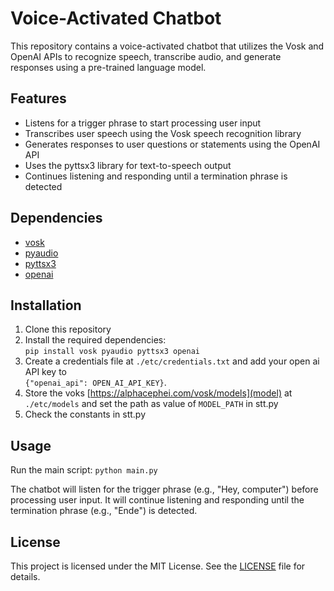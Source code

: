 # Voice-Activated Chatbot

This repository contains a voice-activated chatbot that utilizes the Vosk and OpenAI APIs to recognize speech, transcribe audio, and generate responses using a pre-trained language model.

## Features

- Listens for a trigger phrase to start processing user input
- Transcribes user speech using the Vosk speech recognition library
- Generates responses to user questions or statements using the OpenAI API
- Uses the pyttsx3 library for text-to-speech output
- Continues listening and responding until a termination phrase is detected

## Dependencies

- [vosk](https://pypi.org/project/vosk/)
- [pyaudio](https://pypi.org/project/PyAudio/)
- [pyttsx3](https://pypi.org/project/pyttsx3/)
- [openai](https://pypi.org/project/openai/)

## Installation

1. Clone this repository
2. Install the required dependencies:<br>`pip install vosk pyaudio pyttsx3 openai`
3. Create a credentials file at `./etc/credentials.txt` and add your open ai API key to <br>`{"openai_api": OPEN_AI_API_KEY}`.
4. Store the voks [https://alphacephei.com/vosk/models](model) at `./etc/models` and set the path as value of `MODEL_PATH` in stt.py
5. Check the constants in stt.py

## Usage

Run the main script: `python main.py`

The chatbot will listen for the trigger phrase (e.g., "Hey, computer") before processing user input. It will continue listening and responding until the termination phrase (e.g., "Ende") is detected.

## License

This project is licensed under the MIT License. See the [LICENSE](LICENSE) file for details.
